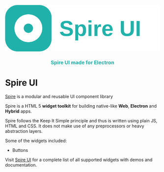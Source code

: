 <div align="center">
  <img src="src/assets/images/logo.svg" alt="Spire UI Logo">
  <h3 style="color:#20B2AA;">Spire UI made for Electron</h3>
</div>


# Spire UI

[Spire](https://somasekhar-kothapalli.github.io/Spire-UI/) is a modular and reusable UI component library

Spire is a HTML 5 **widget toolkit** for building native-like **Web**, **Electron** and **Hybrid** apps.

Spire follows the Keep It Simple principle and thus is written using plain JS, HTML and CSS. It does not make use of
any preprocessors or heavy abstraction layers.

Some of the widgets included:
- Buttons

Visit [Spire UI](https://somasekhar-kothapalli.github.io/Spire-UI/) for a complete list of all supported widgets with demos and
documentation.
